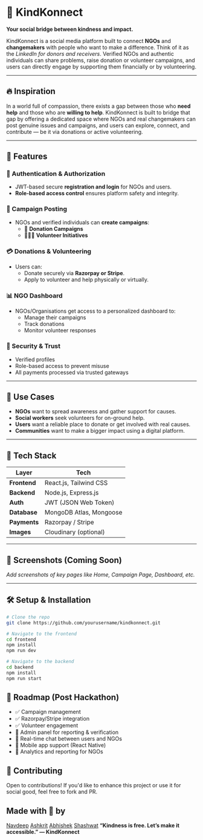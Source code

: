 # 🌱 KindKonnect

**Your social bridge between kindness and impact.**

KindKonnect is a social media platform built to connect **NGOs** and **changemakers** with people who want to make a difference. Think of it as the *LinkedIn for donors and receivers*. Verified NGOs and authentic individuals can share problems, raise donation or volunteer campaigns, and users can directly engage by supporting them financially or by volunteering.

---

## 🔥 Inspiration

In a world full of compassion, there exists a gap between those who **need help** and those who are **willing to help**. KindKonnect is built to bridge that gap by offering a dedicated space where NGOs and real changemakers can post genuine issues and campaigns, and users can explore, connect, and contribute — be it via donations or active volunteering.

---

## 🚀 Features

### 👥 Authentication & Authorization
- JWT-based secure **registration and login** for NGOs and users.
- **Role-based access control** ensures platform safety and integrity.

### 📢 Campaign Posting
- NGOs and verified individuals can **create campaigns**:
  - 💸 **Donation Campaigns**
  - 🧑‍🤝‍🧑 **Volunteer Initiatives**

### 💳 Donations & Volunteering
- Users can:
  - Donate securely via **Razorpay or Stripe**.
  - Apply to volunteer and help physically or virtually.

### 📊 NGO Dashboard
- NGOs/Organisations get access to a personalized dashboard to:
  - Manage their campaigns
  - Track donations
  - Monitor volunteer responses

### 🔐 Security & Trust
- Verified profiles
- Role-based access to prevent misuse
- All payments processed via trusted gateways

---

## 🧠 Use Cases

- **NGOs** want to spread awareness and gather support for causes.
- **Social workers** seek volunteers for on-ground help.
- **Users** want a reliable place to donate or get involved with real causes.
- **Communities** want to make a bigger impact using a digital platform.

---

## 🧩 Tech Stack

| Layer      | Tech |
|------------|------|
| **Frontend**  | React.js, Tailwind CSS |
| **Backend**   | Node.js, Express.js |
| **Auth**      | JWT (JSON Web Token) |
| **Database**  | MongoDB Atlas, Mongoose |
| **Payments**  | Razorpay / Stripe |
| **Images**    | Cloudinary (optional) |

---

## 📸 Screenshots (Coming Soon)

_Add screenshots of key pages like Home, Campaign Page, Dashboard, etc._

---

## 🛠️ Setup & Installation

```bash
# Clone the repo
git clone https://github.com/yourusername/kindkonnect.git

# Navigate to the frontend
cd frontend
npm install
npm run dev

# Navigate to the backend
cd backend
npm install
npm run start
```
## 📅 Roadmap (Post Hackathon)

- ✅ Campaign management
- ✅ Razorpay/Stripe integration
- ✅ Volunteer engagement
- 🔲 Admin panel for reporting & verification
- 🔲 Real-time chat between users and NGOs
- 🔲 Mobile app support (React Native)
- 🔲 Analytics and reporting for NGOs

## 🤝 Contributing

Open to contributions! If you'd like to enhance this project or use it for social good, feel free to fork and PR.

## Made with 💚 by
[Navdeep](https://github.com/NavdeepKakrod)
[Ashkrit](https://github.com/Askme007)
[Abhishek](https://github.com/akabhi2311)
[Shashwat](https://github.com/shashwat)
    **“Kindness is free. Let’s make it accessible.” — KindKonnect**

